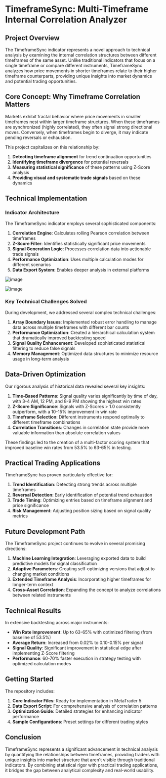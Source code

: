 # TimeframeSync: Multi-Timeframe Internal Correlation Analyzer

## Project Overview

The TimeframeSync indicator represents a novel approach to technical analysis by examining the internal correlation structures between different timeframes of the same asset. Unlike traditional indicators that focus on a single timeframe or compare different instruments, TimeframeSync analyzes how price movements in shorter timeframes relate to their higher timeframe counterparts, providing unique insights into market dynamics and potential trading opportunities.

## Core Concept: Why Timeframe Correlation Matters

Markets exhibit fractal behavior where price movements in smaller timeframes nest within larger timeframe structures. When these timeframes are synchronized (highly correlated), they often signal strong directional moves. Conversely, when timeframes begin to diverge, it may indicate pending reversals or exhaustion.

This project capitalizes on this relationship by:

1. **Detecting timeframe alignment** for trend continuation opportunities
2. **Identifying timeframe divergence** for potential reversals
3. **Measuring statistical significance** of these patterns using Z-Score analysis
4. **Providing visual and systematic trade signals** based on these dynamics

## Technical Implementation

### Indicator Architecture

The TimeframeSync indicator employs several sophisticated components:

1. **Correlation Engine**: Calculates rolling Pearson correlation between timeframes
2. **Z-Score Filter**: Identifies statistically significant price movements
3. **Signal Generation Logic**: Processes correlation data into actionable trade signals
4. **Performance Optimization**: Uses multiple calculation modes for different scenarios
5. **Data Export System**: Enables deeper analysis in external platforms


![image](https://github.com/user-attachments/assets/7aebf52f-d273-4497-8d9d-54c1e6949bed)


![image](https://github.com/user-attachments/assets/149405e8-3334-4a1c-8f6a-206ef617ffe9)


### Key Technical Challenges Solved

During development, we addressed several complex technical challenges:

1. **Array Boundary Issues**: Implemented robust error handling to manage data across multiple timeframes with different bar counts
2. **Performance Optimization**: Created a hierarchical calculation system that dramatically improved backtesting speed
3. **Signal Quality Enhancement**: Developed sophisticated statistical filtering to reduce false signals
4. **Memory Management**: Optimized data structures to minimize resource usage in long-term analysis

## Data-Driven Optimization

Our rigorous analysis of historical data revealed several key insights:

1. **Time-Based Patterns**: Signal quality varies significantly by time of day, with 3-4 AM, 12 PM, and 8-9 PM showing the highest win rates
2. **Z-Score Significance**: Signals with Z-Scores > 1.0 consistently outperform, with a 10-15% improvement in win rate
3. **Timeframe Selection**: Different instruments respond optimally to different timeframe combinations
4. **Correlation Transitions**: Changes in correlation state provide more valuable information than absolute correlation values

These findings led to the creation of a multi-factor scoring system that improved baseline win rates from 53.5% to 63-65% in testing.

## Practical Trading Applications

TimeframeSync has proven particularly effective for:

1. **Trend Identification**: Detecting strong trends across multiple timeframes
2. **Reversal Detection**: Early identification of potential trend exhaustion
3. **Trade Timing**: Optimizing entries based on timeframe alignment and price significance
4. **Risk Management**: Adjusting position sizing based on signal quality metrics

## Future Development Path

The TimeframeSync project continues to evolve in several promising directions:

1. **Machine Learning Integration**: Leveraging exported data to build predictive models for signal classification
2. **Adaptive Parameters**: Creating self-optimizing versions that adjust to changing market conditions
3. **Extended Timeframe Analysis**: Incorporating higher timeframes for longer-term context
4. **Cross-Asset Correlation**: Expanding the concept to analyze correlations between related instruments

## Technical Results

In extensive backtesting across major instruments:

- **Win Rate Improvement**: Up to 63-65% with optimized filtering (from baseline of 53.5%)
- **Average Return**: Increased from 0.02% to 0.10-0.15% per signal
- **Signal Quality**: Significant improvement in statistical edge after implementing Z-Score filtering
- **Performance**: 60-70% faster execution in strategy testing with optimized calculation modes

## Getting Started

The repository includes:
1. **Core Indicator Files**: Ready for implementation in MetaTrader 5
2. **Data Export Script**: For comprehensive analysis of correlation patterns
3. **Optimization Guide**: Detailed strategies for enhancing indicator performance
4. **Sample Configurations**: Preset settings for different trading styles

## Conclusion

TimeframeSync represents a significant advancement in technical analysis by quantifying the relationships between timeframes, providing traders with unique insights into market structure that aren't visible through traditional indicators. By combining statistical rigor with practical trading applications, it bridges the gap between analytical complexity and real-world usability.
